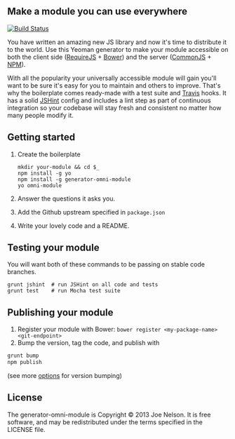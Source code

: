 ## Make a module you can use everywhere

[![Build Status](https://travis-ci.org/begriffs/generator-omni-module.png)](https://travis-ci.org/begriffs/generator-omni-module)

You have written an amazing new JS library and now it's time
to distribute it to the world. Use this Yeoman generator
to make your module accessible on both the client side
([RequireJS](http://requirejs.org/) + [Bower](http://bower.io/)) and
the server ([CommonJS](http://wiki.commonjs.org/wiki/Modules/1.1) +
[NPM](https://npmjs.org/)).

With all the popularity your universally accessible module will gain
you'll want to be sure it's easy for you to maintain and others to
improve. That's why the boilerplate comes ready-made with a test
suite and [Travis](https://travis-ci.org/) hooks. It has a solid
[JSHint](http://www.jshint.com/) config and includes a lint step as
part of continuous integration so your codebase will stay fresh and
consistent no matter how many people modify it.

## Getting started

1. Create the boilerplate

    ```
    mkdir your-module && cd $_
    npm install -g yo
    npm install -g generator-omni-module
    yo omni-module
    ```

2. Answer the questions it asks you.
3. Add the Github upstream specified in `package.json`
4. Write your lovely code and a README.

## Testing your module

You will want both of these commands to be passing on stable code
branches.

    grunt jshint  # run JSHint on all code and tests
    grunt test    # run Mocha test suite

## Publishing your module

1. Register your module with Bower: `bower register <my-package-name> <git-endpoint>`
2. Bump the version, tag the code, and publish with

```sh
grunt bump
npm publish
```
(see more [options](https://github.com/vojtajina/grunt-bump) for version bumping)

## License

The generator-omni-module is Copyright © 2013 Joe Nelson. It is free
software, and may be redistributed under the terms specified in the
LICENSE file.

